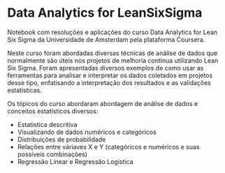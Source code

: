 # Data Analytics for LeanSixSigma
Notebook com resoluções e aplicações do curso Data Analytics for Lean Six Sigma da Universidade de Amsterdam pela plataforma Coursera.

Neste curso foram abordadas diversas técnicas de análise de dados que normalmente são úteis nos projetos de melhoria contínua utilizando Lean Six Sigma. Foram apresentadas diversos exemplos de como usar as ferramentas para analisar e interpretar os dados coletados em projetos desse tipo, enfatisando a interpretação dos resultados e as validações estatísticas.

Os tópicos do curso abordaram abordagem de análise de dados e conceitos estatísticos diversos:
- Estatistica descritiva
- Visualizando de dados numéricos e categóricos
- Distribuições de probabilidade
- Relações entre váriaves X e Y (categóricos e numéricos e suas possíveis combinações)
- Regressão Linear e Regressão Logistica
